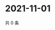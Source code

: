 # 2021-11-01

共 0 条

<!-- BEGIN WEIBO -->
<!-- 最后更新时间 Mon Nov 01 2021 17:12:16 GMT+0800 (China Standard Time) -->

<!-- END WEIBO -->
